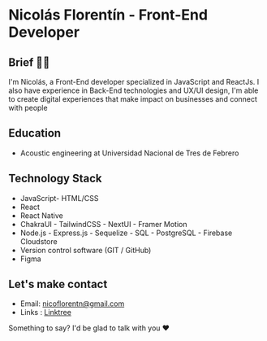 # Nicolás Florentín - Front-End Developer

## Brief 🙋‍♂️
I'm Nicolás, a Front-End developer specialized in JavaScript and ReactJs. I also have experience in Back-End technologies and UX/UI design, I'm able to create digital experiences that make impact on businesses and connect with people

## Education
- Acoustic engineering at Universidad Nacional de Tres de Febrero

## Technology Stack
- JavaScript- HTML/CSS
- React
- React Native
- ChakraUI - TailwindCSS - NextUI - Framer Motion
- Node.js - Express.js - Sequelize - SQL - PostgreSQL - Firebase Cloudstore
- Version control software (GIT / GitHub)
- Figma

## Let's make contact
- Email: nicoflorentn@gmail.com
- Links : [Linktree](https://linktr.ee/qflorent)

Something to say? I'd be glad to talk with you ❤
